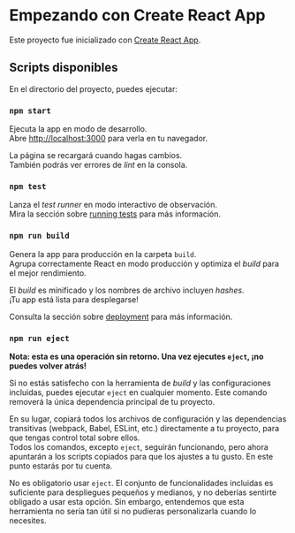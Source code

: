 # Empezando con Create React App

Este proyecto fue inicializado con [Create React App](https://github.com/facebook/create-react-app).

## Scripts disponibles

En el directorio del proyecto, puedes ejecutar:

### `npm start`

Ejecuta la app en modo de desarrollo.  
Abre [http://localhost:3000](http://localhost:3000) para verla en tu navegador.

La página se recargará cuando hagas cambios.  
También podrás ver errores de *lint* en la consola.

### `npm test`

Lanza el *test runner* en modo interactivo de observación.  
Mira la sección sobre [running tests](https://facebook.github.io/create-react-app/docs/running-tests) para más información.

### `npm run build`

Genera la app para producción en la carpeta `build`.  
Agrupa correctamente React en modo producción y optimiza el *build* para el mejor rendimiento.

El *build* es minificado y los nombres de archivo incluyen *hashes*.  
¡Tu app está lista para desplegarse!

Consulta la sección sobre [deployment](https://facebook.github.io/create-react-app/docs/deployment) para más información.

### `npm run eject`

**Nota: esta es una operación sin retorno. Una vez ejecutes `eject`, ¡no puedes volver atrás!**

Si no estás satisfecho con la herramienta de *build* y las configuraciones incluidas, puedes ejecutar `eject` en cualquier momento. Este comando removerá la única dependencia principal de tu proyecto.

En su lugar, copiará todos los archivos de configuración y las dependencias transitivas (webpack, Babel, ESLint, etc.) directamente a tu proyecto, para que tengas control total sobre ellos.  
Todos los comandos, excepto `eject`, seguirán funcionando, pero ahora apuntarán a los scripts copiados para que los ajustes a tu gusto. En este punto estarás por tu cuenta.

No es obligatorio usar `eject`. El conjunto de funcionalidades incluidas es suficiente para despliegues pequeños y medianos, y no deberías sentirte obligado a usar esta opción. Sin embargo, entendemos que esta herramienta no sería tan útil si no pudieras personalizarla cuando lo necesites.
